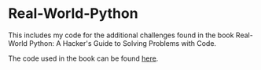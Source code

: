 # Real-World-Python
This includes my code for the additional challenges found in the book Real-World Python: A Hacker's Guide to Solving Problems with Code.

The code used in the book can be found [here](https://github.com/rlvaugh/Real_World_Python/blob/master/README.md).
